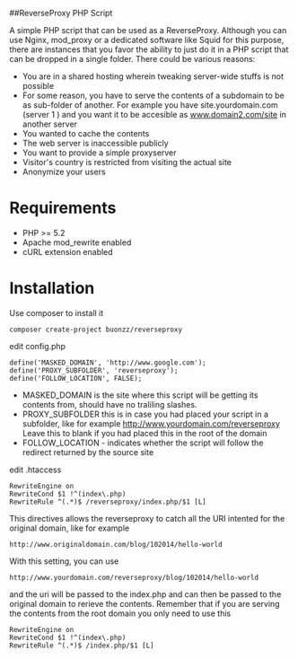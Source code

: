 ##ReverseProxy PHP Script

A simple PHP script that can be used as a ReverseProxy. Although you can use Nginx, mod_proxy or a dedicated software like Squid for this purpose, there are instances that you favor the ability to just do it in a PHP script that can be dropped in a single folder. There could be various reasons:

* You are in a shared hosting wherein tweaking server-wide stuffs is not possible
* For some reason, you have to serve the contents of a subdomain to be as sub-folder of another. For example you have site.yourdomain.com (server 1 ) and you want it to be accesible as www.domain2.com/site in another server
* You wanted to cache the contents
* The web server is inaccessible publicly
* You want to provide a simple proxyserver
* Visitor's country is restricted from visiting the actual site
* Anonymize your users


Requirements
============

* PHP >= 5.2
* Apache mod_rewrite enabled
* cURL extension enabled


Installation
============

Use composer to install it

    composer create-project buonzz/reverseproxy

edit config.php

    define('MASKED_DOMAIN', 'http://www.google.com');
    define('PROXY_SUBFOLDER', 'reverseproxy');
    define('FOLLOW_LOCATION', FALSE);

* MASKED_DOMAIN is the site where this script will be getting its contents from, should have no traliling slashes.
* PROXY_SUBFOLDER this is in case you had placed your script in a subfolder, like for example http://www.yourdomain.com/reverseproxy
Leave this to blank if you had placed this in the root of the domain
* FOLLOW_LOCATION - indicates whether the script will follow the redirect returned by the source site

edit .htaccess

    RewriteEngine on 
    RewriteCond $1 !^(index\.php) 
    RewriteRule ^(.*)$ /reverseproxy/index.php/$1 [L]

This directives allows the reverseproxy to catch all the URI intented for the original domain, like for example

    http://www.originaldomain.com/blog/102014/hello-world

With this setting, you can use

    http://www.yourdomain.com/reverseproxy/blog/102014/hello-world

and the uri will be passed to the index.php and can then be passed to the original domain to rerieve the contents.
Remember that if you are serving the contents from the root domain you only need to use this

    RewriteEngine on 
    RewriteCond $1 !^(index\.php) 
    RewriteRule ^(.*)$ /index.php/$1 [L]






